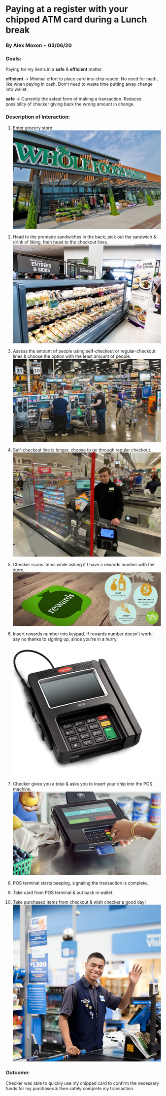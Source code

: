 # Paying at a register with your chipped ATM card during a Lunch break

### By Alex Moxon ~ 03/06/20

### Goals: 
Paying for my items in a **safe** & **efficient** matter.

**efficient** -> Minimal effort to place card into chip reader. No need for math, like when paying in cash. Don't need to waste time putting away change into wallet.

**safe** -> Currently the safest form of making a transaction. Reduces possibility of checker giving back the wrong amount in change.

### Description of Interaction:

1. Enter grocery store:
![Image of whole-foods-2](./assets/whole-foods-2.jpeg)
2. Head to the premade sandwiches in the back; pick out the sandwich & drink of liking, then head to the checkout lines.
![Image of premadesammies](./assets/premadesammies.jpg)
3. Assess the amount of people using self-checkout or regular-checkout lines & choose the option with the least amount of people.
![Image of busy_checkout](./assets/selfcheckout.jpg)
4. Self-checkout line is longer, choose to go through regular checkout.
![Image of checkout](./assets/regularcheckout.jpeg)
5. Checker scans items while asking if I have a rewards number with the store.
![Image of rewards](./assets/rewards.jpg)
6. Insert rewards number into keypad. If rewards number doesn't work; say no thanks to signing up, since you're in a hurry.
![Image of posterminal](./assets/posterminal.png)
7. Checker gives you a total & asks you to insert your chip into the POS machine.
![Image of payingformeal](./assets/payingformeal.jpeg)

8. POS terminal starts beeping, signaling the transaction is complete.
9. Take card from POS terminal & put back in wallet.

10. Take purchased items from checkout & wish checker a good day!
![Image of wavingworker](./assets/wavingworker.jpeg)

### Outcome:
Checker was able to quickly use my chipped card to confirm the necessary funds for my purchases & then safely complete my transaction.
